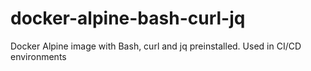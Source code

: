 # docker-alpine-bash-curl-jq
Docker Alpine image with Bash, curl and jq preinstalled. Used in CI/CD environments
